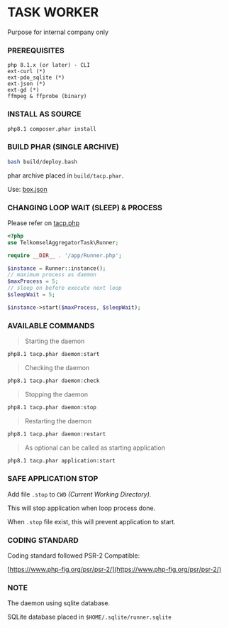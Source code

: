 # TASK WORKER

Purpose for internal company only

### PREREQUISITES

```
php 8.1.x (or later) - CLI
ext-curl (*)
ext-pdo_sqlite (*)
ext-json (*)
ext-gd (*)
ffmpeg & ffprobe (binary)
```

### INSTALL AS SOURCE

```bash
php8.1 composer.phar install
```

### BUILD PHAR (SINGLE ARCHIVE)

```bash
bash build/deploy.bash
```

phar archive placed in `build/tacp.phar`.

Use: [box.json](box.json)

### CHANGING LOOP WAIT (SLEEP) & PROCESS

Please refer on [tacp.php](tacp.php)

```php
<?php
use TelkomselAggregatorTask\Runner;

require __DIR__ . '/app/Runner.php';

$instance = Runner::instance();
// maximum process as daemon
$maxProcess = 5;
// sleep on before execute next loop
$sleepWait = 5;

$instance->start($maxProcess, $sleepWait);

```


### AVAILABLE COMMANDS

> Starting the daemon

```bash
php8.1 tacp.phar daemon:start
```

> Checking the daemon

```bash
php8.1 tacp.phar daemon:check
```

> Stopping the daemon

```bash
php8.1 tacp.phar daemon:stop
```


> Restarting the daemon

```bash
php8.1 tacp.phar daemon:restart
```

> As optional can be called as starting application 

```bash
php8.1 tacp.phar application:start
```

### SAFE APPLICATION STOP

Add file `.stop` to `CWD` _(Current Working Directory)._

This will stop application when loop process done.

When `.stop` file exist, this will prevent application to start.  

### CODING STANDARD

Coding standard followed PSR-2 Compatible:

[https://www.php-fig.org/psr/psr-2/](https://www.php-fig.org/psr/psr-2/)


### NOTE

The daemon using sqlite database.

SQLite database placed in `$HOME/.sqlite/runner.sqlite`
